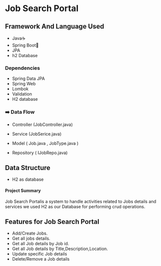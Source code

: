 
# Job Search Portal

## Framework And Language Used
-  Java☕
- Spring Boot🌱
- JPA
- h2 Database

### Dependencies
- Spring Data JPA
- Spring  Web
- Lombok 
- Validation
- H2 database

### ➡️ Data Flow
- Controller (JobController.java)
   
- Service (JobSerice.java)
 
- Model ( Job.java , JobType.java )
  
- Repository ( IJobRepo.java)
 
## Data Structure
- H2 as database

#### Project Summary
Job Search Portalis a system to handle activities related to Jobs details and services  we used H2 as our Database for performing crud operations.

## Features for Job Search Portal
* Add/Create Jobs.
*  Get all jobs details.
*  Get all Job details by Job id.
*  Get all Job details by Title,Description,Location.
*  Update specific Job details
* Delete/Remove a Job details
